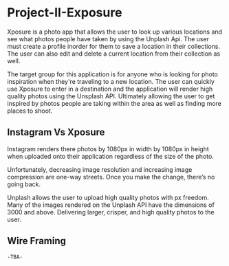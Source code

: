 # Project-II-Exposure

Xposure is a photo app that allows the user to look up various locations and see what photos people have taken by using the Unplash Api. The user must create a profile inorder for them to save a location in their collections. The user can also edit and delete a current location from their collection as well. 

The target group for this application is for anyone who is looking for photo inspiration when they're traveling to a new location. The user can quickly use Xposure to enter in a destination and the application will render high quality photos using the Unsplash API. Ultimately allowing the user to get inspired by photos people are taking within the area as well as finding more places to shoot.  


## Instagram Vs Xposure 
Instagram renders there photos by 1080px in width by 1080px in height when uploaded onto their application regardless of the size of the photo. 

Unfortunately, decreasing image resolution and increasing image compression are one-way streets. Once you make the change, there’s no going back. 

Unplash allows the user to upload high quality photos with px freedom. Many of the images rendered on the Unplash API have the dimensions of 3000 and above. Delivering larger, crisper, and high quality photos to the user. 


## Wire Framing 
    -TBA- 

<img src>


